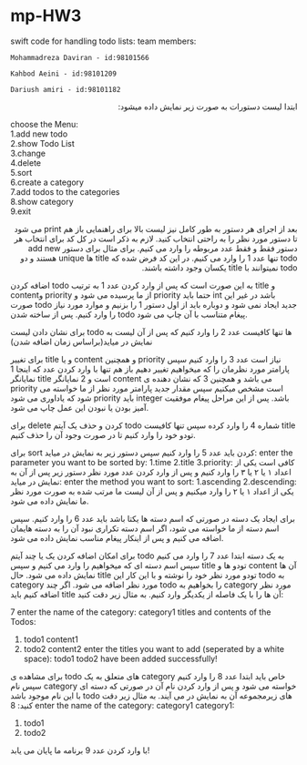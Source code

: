 # mp-HW3
swift code for handling todo lists:
team members:

    Mohammadreza Daviran - id:98101566
    
    Kahbod Aeini - id:98101209

    Dariush amiri - id:98101182
<p dir="rtl">
ابتدا لیست دستورات به صورت زیر نمایش داده میشود: <br />
</p>

choose the Menu: <br />
1.add new todo <br />
2.show Todo List <br />
3.change <br />
4.delete <br />
5.sort <br />
6.create a category <br />
7.add todos to the categories <br />
8.show category <br />
9.exit<br />


<p dir="rtl">
بعد از اجرای هر دستور به طور کامل نیز لیست بالا برای راهنمایی باز هم print می شود تا دستور مورد نظر را به راحتی انتخاب کنید. لازم به ذکر است در کل کد برای انتخاب هر دستور فقط و فقط عدد مربوطه را وارد می کنیم. برای مثال برای دستور add new todo تنها عدد 1 را وارد می کنیم. در این کد فرض شده که title ها unique هستند و دو todo نمیتوانند با title یکسان وجود داشته باشند.

اضافه کردن todo به این صورت است که پس از وارد کردن عدد 1 به ترتیب title و contentو priority از ما پرسیده می شود و priority حتما باید int باشد در غیر این صورت todo جدید ایجاد نمی شود و دوباره باید از اول دستور 1 را بزنیم و موارد مورد نیاز را وارد کنیم. پس از ساخته شدن todo پیغام متناسب با آن چاپ می شود.

برای نشان دادن لیست todo ها تنها کافیست عدد 2 را وارد کنیم که پس از آن لیست به نمایش در میاید(براساس زمان اضافه شدن)

برای تغییر title و یا content و همچنین priority نیاز است عدد 3 را وارد کنیم سپس پارامتر مورد نظرمان را که میخواهیم تغییر دهیم باز هم تنها با وارد کردن عدد که اینجا 1 نمایانگر title است و 2 نمایانگر content می باشد و همچنین 3 که نشان دهنده ی priority است مشخص میکنیم سپس مقدار جدید پارامتر مورد نظر از ما خواسته می شود که یاداوری می شود priority باید integer باشد. پس از این مراحل پیغام موفقیت آمیز بودن یا نبودن این عمل چاپ می شود.

برای delete کردن و حذف یک آیتم todo شماره 4 را وارد کرده سپس تنها کافیست title تودو خود را وارد کنیم تا در صورت وجود آن را حذف کنیم.

برای sort کردن باید عدد 5 را وارد کنیم سپس دستور زیر به نمایش در میاید:
enter the parameter you want to be sorted by: 1.time 2.title 3.priority:
کافی است یکی از اعداد ۱ یا ۲ یا ۳ را وارد کنیم و پس از وارد کردن عدد مورد نظر دستور زیر پس از آن به نمایش در میاید:
enter the method you want to sort: 1.ascending 2.descending:
یکی از اعداد ۱ یا ۲ را وارد میکنیم و پس از آن لیست ما مرتب شده به صورت مورد نظر ما نمایش داده می شود.

برای ایجاد یک دسته در صورتی که اسم دسته ها یکتا باشد باید عدد 6 را وارد کنیم. سپس اسم دسته از ما خواسته می شود، اگر اسم دسته تکراری نبود آن را به دسته هایمان اضافه می کنیم و پس از اینکار پیغام مناسب نمایش داده می شود.

برای امکان اضافه کردن یک یا چند آیتم todo به یک دسته ابتدا عدد 7 را وارد می کنیم سپس اسم دسته ای که میخواهیم را وارد می کنیم و سپس title تودو ها و content آن ها نمایش داده می شود. حال title تودو مورد نظر خود را نوشته و با این کار این todo به category مورد نظر اضافه می شود. اگر چند todo را بخواهیم به category مورد نظر اضافه کنیم باید title آن ها را با یک فاصله از یکدیگر وارد کنیم. به مثال زیر دقت کنید:
</p>

7
enter the name of the category: 
category1
titles and contents of the Todos:
1. todo1 content1
2. todo2 content2
enter the titles you want to add (seperated by a white space): 
todo1 todo2
have been added successfully!

برای مشاهده ی todo های متعلق به یک category خاص باید ابتدا عدد 8 را وارد کنیم سپس نام category خواسته می شود و پس از وارد کردن نام آن در صورتی که دسته ای با این نام موجود باشد todo های زیرمجموعه آن به نمایش در می آیند.  به مثال زیر دقت کنید:
8
enter the name of the category: 
category1
category1: 
   1. todo1
   2. todo2

با وارد کردن عدد 9 برنامه ما پایان می یابد!
